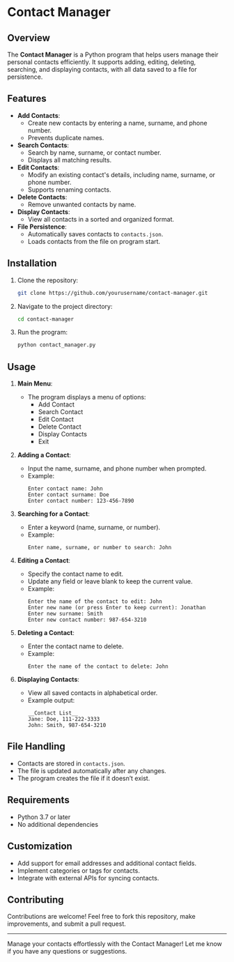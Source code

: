 # Contact Manager

## Overview

The **Contact Manager** is a Python program that helps users manage their personal contacts efficiently. It supports adding, editing, deleting, searching, and displaying contacts, with all data saved to a file for persistence.

## Features

- **Add Contacts**:
  - Create new contacts by entering a name, surname, and phone number.
  - Prevents duplicate names.
- **Search Contacts**:
  - Search by name, surname, or contact number.
  - Displays all matching results.
- **Edit Contacts**:
  - Modify an existing contact's details, including name, surname, or phone number.
  - Supports renaming contacts.
- **Delete Contacts**:
  - Remove unwanted contacts by name.
- **Display Contacts**:
  - View all contacts in a sorted and organized format.
- **File Persistence**:
  - Automatically saves contacts to `contacts.json`.
  - Loads contacts from the file on program start.

## Installation

1. Clone the repository:
   ```bash
   git clone https://github.com/yourusername/contact-manager.git
   ```
2. Navigate to the project directory:
   ```bash
   cd contact-manager
   ```
3. Run the program:
   ```bash
   python contact_manager.py
   ```

## Usage

1. **Main Menu**:
   - The program displays a menu of options:
     - Add Contact
     - Search Contact
     - Edit Contact
     - Delete Contact
     - Display Contacts
     - Exit

2. **Adding a Contact**:
   - Input the name, surname, and phone number when prompted.
   - Example:
     ```
     Enter contact name: John
     Enter contact surname: Doe
     Enter contact number: 123-456-7890
     ```

3. **Searching for a Contact**:
   - Enter a keyword (name, surname, or number).
   - Example:
     ```
     Enter name, surname, or number to search: John
     ```

4. **Editing a Contact**:
   - Specify the contact name to edit.
   - Update any field or leave blank to keep the current value.
   - Example:
     ```
     Enter the name of the contact to edit: John
     Enter new name (or press Enter to keep current): Jonathan
     Enter new surname: Smith
     Enter new contact number: 987-654-3210
     ```

5. **Deleting a Contact**:
   - Enter the contact name to delete.
   - Example:
     ```
     Enter the name of the contact to delete: John
     ```

6. **Displaying Contacts**:
   - View all saved contacts in alphabetical order.
   - Example output:
     ```
     __Contact List__
     Jane: Doe, 111-222-3333
     John: Smith, 987-654-3210
     ```

## File Handling

- Contacts are stored in `contacts.json`.
- The file is updated automatically after any changes.
- The program creates the file if it doesn’t exist.

## Requirements

- Python 3.7 or later
- No additional dependencies

## Customization

- Add support for email addresses and additional contact fields.
- Implement categories or tags for contacts.
- Integrate with external APIs for syncing contacts.

## Contributing

Contributions are welcome! Feel free to fork this repository, make improvements, and submit a pull request.

---

Manage your contacts effortlessly with the Contact Manager! Let me know if you have any questions or suggestions.
